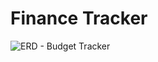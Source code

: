 # Finance Tracker

![ERD - Budget Tracker](https://github.com/user-attachments/assets/3c9ed4c7-2837-4122-b318-c1150b639c23)
